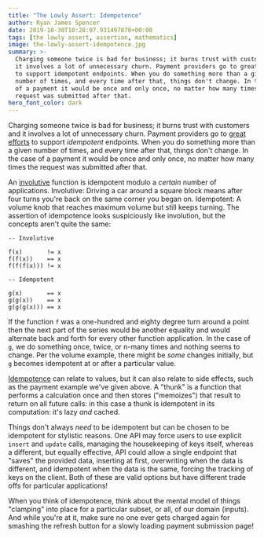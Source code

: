 ```yaml
---
title: "The Lowly Assert: Idempotence"
author: Ryan James Spencer
date: 2019-10-30T10:28:07.931497878+00:00
tags: [the lowly assert, assertion, mathematics]
image: the-lowly-assert-idempotence.jpg
summary: >-
  Charging someone twice is bad for business; it burns trust with customers and
  it involves a lot of unnecessary churn. Payment providers go to great efforts
  to support idempotent endpoints. When you do something more than a given
  number of times, and every time after that, things don't change. In the case
  of a payment it would be once and only once, no matter how many times the
  request was submitted after that.
hero_font_color: dark
---
```


Charging someone twice is bad for business; it burns trust with customers and it
involves a lot of unnecessary churn. Payment providers go to [great
efforts](https://stripe.com/au/blog/idempotency) to support _idempotent_
endpoints. When you do something more than a given number of times, and every
time after that, things don't change. In the case of a payment it would be once
and only once, no matter how many times the request was submitted after that.

An
[involutive](https://www.justanotherdot.com/posts/the-lowly-assert-involution.html)
function is idempotent modulo a _certain_ number of applications. Involutive:
Driving a car around a square block means after four turns you're back on the
same corner you began on. Idempotent: A volume knob that reaches maximum volume
but still keeps turning. The assertion of idempotence looks suspiciously like
involution, but the concepts aren't quite the same:

```
-- Involutive

f(x)       != x
f(f(x))    == x
f(f(f(x))) != x

-- Idempotent

g(x)       == x
g(g(x))    == x
g(g(g(x))) == x
```

If the function `f` was a one-hundred and eighty degree turn around a point then
the next part of the series would be another equality and would alternate back
and forth for every other function application. In the case of `g`, we do
something once, twice, or n-many times and nothing seems to change. Per the
volume example, there might be _some_ changes initially, but `g` becomes
idempotent at or after a particular value.

[Idempotence](https://en.wikipedia.org/wiki/Idempotence) can relate to values,
but it can also relate to side effects, such as the payment example we've given
above. A "thunk" is a function that performs a calculation once and then stores
("memoizes") that result to return on all future calls: in this case a thunk is
idempotent in its computation: it's lazy _and_ cached.

Things don't always _need_ to be idempotent but can be chosen to be idempotent
for stylistic reasons. One API may force users to use explicit `insert` and
`update` calls, managing the housekeeping of keys itself, whereas a different,
but equally effective, API could allow a single endpoint that "saves" the
provided data, inserting at first, overwriting when the data is different, and
idempotent when the data is the same, forcing the tracking of keys on the
client. Both of these are valid options but have different trade offs for
particular applications!

When you think of idempotence, think about the mental model of things "clamping"
into place for a particular subset, or all, of our domain (inputs). And while
you're at it, make sure no one ever gets charged again for smashing the refresh
button for a slowly loading payment submission page!
